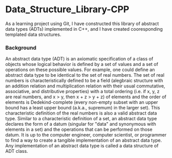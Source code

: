 # Data_Structure_Library-CPP
As a learning project using Git, I have constructed this library of abstract data types (ADTs) implemented in C++, and I have created cooresponding templated data structures. 
### Background
An abstract data type (ADT) is an axiomatic specification of a class of objects whose logical behavior is defined by a set of values and a set of operations on these possible values. 
For example, one could define an abstract data type to be identical to the set of real numbers. The set of real numbers is characteristically defined to be a field (alegbraic structure with an addition relation and multiplication relation with their usual commutative, associative, and distributive properties) with a total ordering (i.e. if x, y, z are real numbers, and x > y, then x + z > y + z) of elements and the order of elements is Dedekind-complete (every non-empty subset with an upper bound has a least upper bound (a.k.a., supremum) in the larger set). This characteristic definition of the real numbers is also a valid abstract data type.
Similar to a characteristic definition of a set, an abstract data type declares the form of a datum (singular for "data" and synonymous with elements in a set) and the operations that can be performed on those datum. It is up to the computer engineer, computer scientist, or programmer to find a way to create a tangible implementation of an abstract data type. Any implementation of an abstract data type is called a data structure of ADT class.
